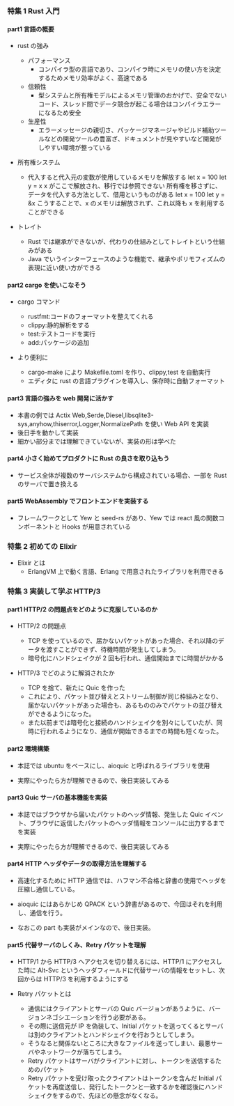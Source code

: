 ### 特集 1 Rust 入門

#### part1 言語の概要

- rust の強み

  - パフォーマンス
    - コンパイラ型の言語であり、コンパイラ時にメモリの使い方を決定するためメモリ効率がよく、高速である
  - 信頼性
    - 型システムと所有権モデルによるメモリ管理のおかげで、安全でないコード、スレッド間でデータ競合が起こる場合はコンパイラエラーになるため安全
  - 生産性
    - エラーメッセージの親切さ、パッケージマネージャやビルド補助ツールなどの開発ツールの豊富ざ、ドキュメントが見やすいなど開発がしやすい環境が整っている

- 所有権システム

  - 代入すると代入元の変数が使用しているメモリを解放する
    let x = 100
    let y = x
    x がここで解放され、移行では参照できない
    所有権を移さずに、データを代入する方法として、借用というものがある
    let x = 100
    let y = &x
    こうすることで、x のメモリは解放されず、これ以降も x を利用することができる

- トレイト
  - Rust では継承ができないが、代わりの仕組みとしてトレイトという仕組みがある
  - Java でいうインターフェースのような機能で、継承やポリモフィズムの表現に近い使い方ができる

#### part2 cargo を使いこなそう

- cargo コマンド

  - rustfmt:コードのフォーマットを整えてくれる
  - clippy:静的解析をする
  - test:テストコードを実行
  - add:パッケージの追加

- より便利に
  - cargo-make により Makefile.toml を作り、clippy,test を自動実行
  - エディタに rust の言語プラグインを導入し、保存時に自動フォーマット

#### part3 言語の強みを web 開発に活かす

- 本書の例では Actix Web,Serde,Diesel,libsqlite3-sys,anyhow,thiserror,Logger,NormalizePath を使い Web API を実装
- 後日手を動かして実装
- 細かい部分までは理解できていないが、実装の形は学べた

#### part4 小さく始めてプロダクトに Rust の良さを取り込もう

- サービス全体が複数のサーバシステムから構成されている場合、一部を Rust のサーバで置き換える

#### part5 WebAssembly でフロントエンドを実装する

- フレームワークとして Yew と seed-rs があり、Yew では react 風の関数コンポーネントと Hooks が用意されている

### 特集 2 初めての Elixir

- Elixir とは
  - ErlangVM 上で動く言語、Erlang で用意されたライブラリを利用できる

### 特集 3 実装して学ぶ HTTP/3

#### part1 HTTP/2 の問題点をどのように克服しているのか

- HTTP/2 の問題点

  - TCP を使っているので、届かないパケットがあった場合、それ以降のデータを渡すことができず、待機時間が発生してしまう。
  - 暗号化にハンドシェイクが 2 回も行われ、通信開始までに時間がかかる

- HTTP/3 でどのように解消されたか
  - TCP を捨て、新たに Quic を作った
  - これにより、パケット並び替えとストリーム制御が同じ枠組みとなり、届かないパケットがあった場合も、あるもののみでパケットの並び替えができるようになった。
  - また以前までは暗号化と接続のハンドシェイクを別々にしていたが、同時に行われるようになり、通信が開始できるまでの時間も短くなった。

#### part2 環境構築

- 本誌では ubuntu をベースにし、aioquic と呼ばれるライブラリを使用

- 実際にやったら方が理解できるので、後日実装してみる

#### part3 Quic サーバの基本機能を実装

- 本誌ではブラウザから届いたパケットのヘッダ情報、発生した Quic イベント、ブラウザに返信したパケットのヘッダ情報をコンソールに出力するまでを実装

- 実際にやったら方が理解できるので、後日実装してみる

#### part4 HTTP ヘッダやデータの取得方法を理解する

- 高速化するために HTTP 通信では、ハフマン不合格と辞書の使用でヘッダを圧縮し通信している。
- aioquic にはあらかじめ QPACK という辞書があるので、今回はそれを利用し、通信を行う。

- なおこの part も実装がメインなので、後日実装。

#### part5 代替サーバのしくみ、Retry パケットを理解

- HTTP/1 から HTTP/3 へアクセスを切り替えるには、HTTP/1 にアクセスした時に Alt-Svc というヘッダフィールドに代替サーバの情報をセットし、次回からは HTTP/3 を利用するようにする

- Retry パケットとは
  - 通信にはクライアントとサーバの Quic バージョンがあうように、バージョンネゴシエーションを行う必要がある。
  - その際に送信元が IP を偽装して、Initial パケットを送ってくるとサーバは別のクライアントとハンドシェイクを行おうとしてしまう。
  - そうなると関係ないところに大きなファイルを送ってしまい、最悪サーバやネットワークが落ちてしまう。
  - Retry パケットはサーバがクライアントに対し、トークンを送信するためのパケット
  - Retry パケットを受け取ったクライアントはトークンを含んだ Initial パケットを再度送信し、発行したトークンと一致するかを確認後にハンドシェイクをするので、先ほどの懸念がなくなる。
